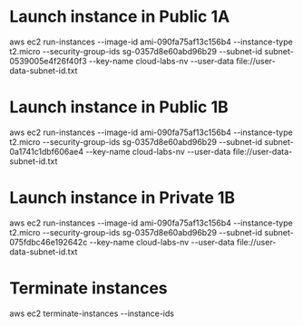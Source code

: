 # Launch instance in Public 1A
aws ec2 run-instances --image-id ami-090fa75af13c156b4 --instance-type t2.micro --security-group-ids sg-0357d8e60abd96b29 --subnet-id subnet-0539005e4f26f40f3 --key-name cloud-labs-nv --user-data file://user-data-subnet-id.txt


# Launch instance in Public 1B
aws ec2 run-instances --image-id ami-090fa75af13c156b4 --instance-type t2.micro --security-group-ids sg-0357d8e60abd96b29 --subnet-id subnet-0a1741c1dbf606ae4 --key-name cloud-labs-nv --user-data file://user-data-subnet-id.txt


# Launch instance in Private 1B
aws ec2 run-instances --image-id ami-090fa75af13c156b4 --instance-type t2.micro --security-group-ids sg-0357d8e60abd96b29 --subnet-id subnet-075fdbc46e192642c --key-name cloud-labs-nv --user-data file://user-data-subnet-id.txt



# Terminate instances

aws ec2 terminate-instances --instance-ids <value> <value>